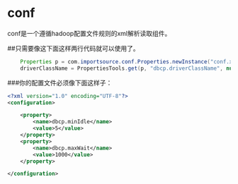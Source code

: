 # conf

conf是一个遵循hadoop配置文件规则的xml解析读取组件。

##只需要像这下面这样两行代码就可以使用了。

```java
    Properties p = com.importsource.conf.Properties.newInstance("conf.xml");
    driverClassName = PropertiesTools.get(p, "dbcp.driverClassName", null);
```


###你的配置文件必须像下面这样子：
```xml
<?xml version="1.0" encoding="UTF-8"?>
<configuration>

	<property>
		<name>dbcp.minIdle</name>
		<value>5</value>
	</property>
	<property>
		<name>dbcp.maxWait</name>
		<value>1000</value>
	</property>

</configuration>
```


